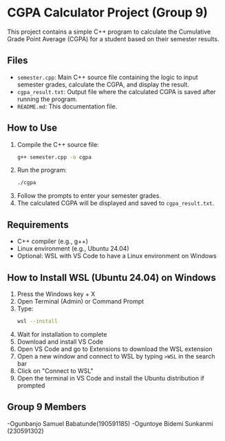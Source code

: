 # CGPA Calculator Project (Group 9)

This project contains a simple C++ program to calculate the Cumulative Grade Point Average (CGPA) for a student based on their semester results.

## Files
- `semester.cpp`: Main C++ source file containing the logic to input semester grades, calculate the CGPA, and display the result.
- `cgpa_result.txt`: Output file where the calculated CGPA is saved after running the program.
- `README.md`: This documentation file.

## How to Use
1. Compile the C++ source file:
   ```bash
   g++ semester.cpp -o cgpa
   ```
2. Run the program:
   ```bash
   ./cgpa
   ```
3. Follow the prompts to enter your semester grades.
4. The calculated CGPA will be displayed and saved to `cgpa_result.txt`.

## Requirements
- C++ compiler (e.g., g++)
- Linux environment (e.g., Ubuntu 24.04)
- Optional: WSL with VS Code to have a Linux environment on Windows

## How to Install WSL (Ubuntu 24.04) on Windows
1. Press the Windows key + X
2. Open Terminal (Admin) or Command Prompt
3. Type:
   ```bash
   wsl --install
   ```
4. Wait for installation to complete
5. Download and install VS Code
6. Open VS Code and go to Extensions to download the WSL extension
7. Open a new window and connect to WSL by typing `>WSL` in the search bar
8. Click on "Connect to WSL"
9. Open the terminal in VS Code and install the Ubuntu distribution if prompted

## Group 9 Members
-Ogunbanjo Samuel Babatunde(190591185) 
-Oguntoye Bidemi Sunkanmi (230591302)
